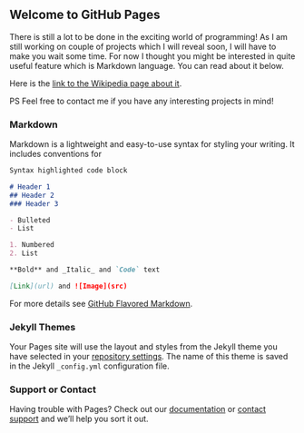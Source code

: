 ## Welcome to GitHub Pages

There is still a lot to be done in the exciting world of programming! As I am still working on couple of projects which I will reveal soon, I will have to make you wait some time. For now I thought you might be interested in quite useful feature which is Markdown language. You can read about it below.

Here is the [link to the Wikipedia page about it](https://en.wikipedia.org/wiki/Markdown).

PS Feel free to contact me if you have any interesting projects in mind!

### Markdown

Markdown is a lightweight and easy-to-use syntax for styling your writing. It includes conventions for

```markdown
Syntax highlighted code block

# Header 1
## Header 2
### Header 3

- Bulleted
- List

1. Numbered
2. List

**Bold** and _Italic_ and `Code` text

[Link](url) and ![Image](src)
```

For more details see [GitHub Flavored Markdown](https://guides.github.com/features/mastering-markdown/).

### Jekyll Themes

Your Pages site will use the layout and styles from the Jekyll theme you have selected in your [repository settings](https://github.com/Tymotheus/Tymotheus.github.io/settings). The name of this theme is saved in the Jekyll `_config.yml` configuration file.

### Support or Contact

Having trouble with Pages? Check out our [documentation](https://help.github.com/categories/github-pages-basics/) or [contact support](https://github.com/contact) and we’ll help you sort it out.
